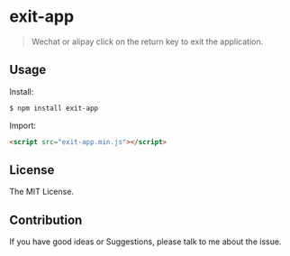 # exit-app

> Wechat or alipay click on the return key to exit the application.

## Usage

Install:

```bash
$ npm install exit-app
```

Import:

```html
<script src="exit-app.min.js"></script>
```

## License

The MIT License.


## Contribution

If you have good ideas or Suggestions, please talk to me about the issue.
